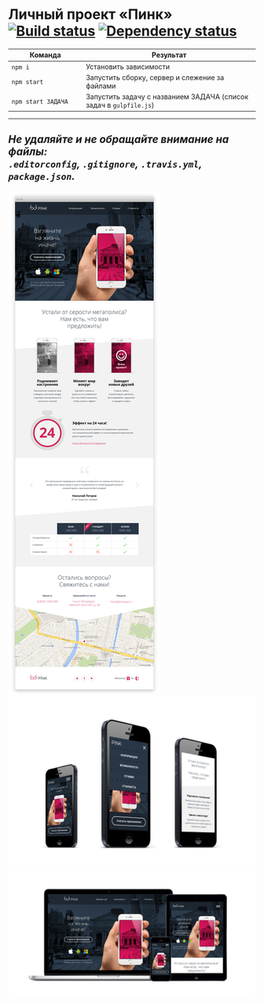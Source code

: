 # Личный проект «Пинк» [![Build status][travis-image]][travis-url] [![Dependency status][dependency-image]][dependency-url]

<table>
  <thead>
    <tr>
      <th>Команда</th>
      <th>Результат</th>
    </tr>
  </thead>
  <tbody>
    <tr>
      <td width="30%"><code>npm i</code></td>
      <td>Установить зависимости</td>
    </tr>
    <tr>
      <td><code>npm start</code></td>
      <td>Запустить сборку, сервер и слежение за файлами</td>
    </tr>
    <tr>
      <td><code>npm start ЗАДАЧА</code></td>
      <td>Запустить задачу с названием ЗАДАЧА (список задач в <code>gulpfile.js</code>)</td>
    </tr>
  </tbody>
</table>

---

_Не удаляйте и не обращайте внимание на файлы:_<br>
_`.editorconfig`, `.gitignore`, `.travis.yml`, `package.json`._
---

![alt text](mockup/Pink-browser.jpg)
![alt text](mockup/Pink-iphones-3x-1.jpg)
![alt text](mockup/Pink-macbook-iphone-ipad.jpg)


[travis-image]: https://travis-ci.org/webistomin/pink-adaptive.svg?branch=master
[travis-url]: https://travis-ci.org/webistomin/pink-adaptive
[dependency-image]: https://david-dm.org/webistomin/pink-adaptive/dev-status.svg?style=flat-square
[dependency-url]: https://david-dm.org/webistomin/pink-adaptive
